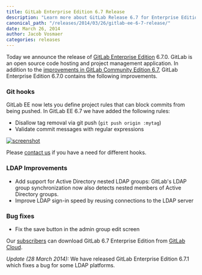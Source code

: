 ```yaml
---
title: GitLab Enterprise Edition 6.7 Release
description: "Learn more about GitLab Release 6.7 for Enterprise Edition (EE)"
canonical_path: "/releases/2014/03/26/gitlab-ee-6-7-release/"
date: March 26, 2014
author: Jacob Vosmaer
categories: releases
---
```

Today we announce the release of [GitLab Enterprise Edition](/pricing/) 6.7.0.
GitLab is an open source code hosting and project management application.
In addition to the [improvements in GitLab Community Edition 6.7](/releases/2014/03/21/gitlab-6-dot-7-released/), GitLab Enterprise Edition 6.7.0 contains the following improvements.

<!--more-->

### Git hooks
GitLab EE now lets you define project rules that can block commits from being pushed.
In GitLab EE 6.7 we have added the following rules:

- Disallow tag removal via git push (`git push origin :mytag`)
- Validate commit messages with regular expressions

[![screenshot](/images/6_7_ee/git_hooks.png)](/images/6_7_ee/git_hooks.png)

Please [contact us](/company/contact/) if you have a need for different hooks.

### LDAP Improvements

- Add support for Active Directory nested LDAP groups:
  GitLab's LDAP group synchronization now also detects nested members of Active Directory groups.
- Improve LDAP sign-in speed by reusing connections to the LDAP server

### Bug fixes

- Fix the save button in the admin group edit screen

Our [subscribers](https://www.gitlab.com/subscription/) can download GitLab 6.7 Enterprise Edition from [GitLab Cloud](https://gitlab.com).

_Update (28 March 2014):_ We have released GitLab Enterprise Edition 6.7.1 which fixes a bug for some LDAP platforms.
